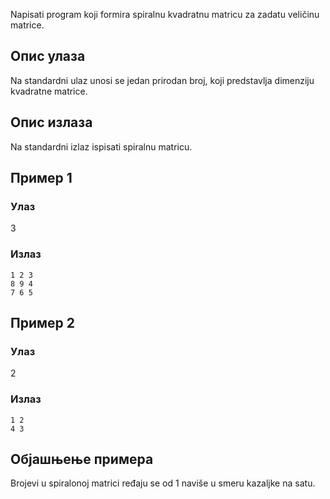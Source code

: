 Napisati program koji formira spiralnu kvadratnu matricu za zadatu veličinu matrice.

## Опис улаза

Na standardni ulaz unosi se jedan prirodan broj, koji predstavlja dimenziju kvadratne matrice.

## Опис излаза

Na standardni izlaz ispisati spiralnu matricu.

## Пример 1

### Улаз

3

### Излаз

~~~
1 2 3
8 9 4
7 6 5
~~~

## Пример 2

### Улаз

2

### Излаз

~~~
1 2
4 3
~~~

## Објашњење примера

Brojevi u spiralonoj matrici ređaju se od 1 naviše u smeru kazaljke na satu.
